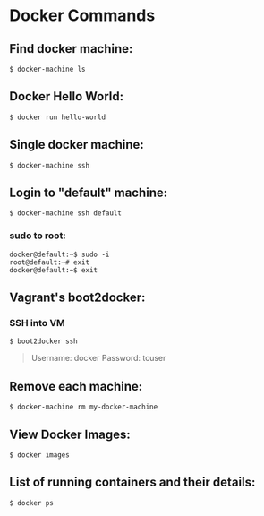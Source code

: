 # Docker Commands

## Find docker machine:

    $ docker-machine ls

## Docker Hello World:

    $ docker run hello-world

## Single docker machine:

    $ docker-machine ssh

## Login to "default" machine:

    $ docker-machine ssh default

### sudo to root:

    docker@default:~$ sudo -i
    root@default:~# exit
    docker@default:~$ exit

## Vagrant's boot2docker:
### SSH into VM

    $ boot2docker ssh

>  Username: docker 
>  Password: tcuser

## Remove each machine:

    $ docker-machine rm my-docker-machine

## View Docker Images:

    $ docker images

## List of running containers and their details:

    $ docker ps



<!--stackedit_data:
eyJoaXN0b3J5IjpbMTc3MTA4MTgxNV19
-->
